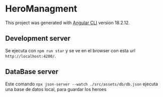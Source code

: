 # HeroManagment

This project was generated with [Angular CLI](https://github.com/angular/angular-cli) version 18.2.12.

## Development server
Se ejecuta con  `npm run star` y se ve en el browser con esta url `http://localhost:4200/`. 

## DataBase server
Este comando `npx json-server --watch ./src/assets/db/db.json` ejecuta una base de datos local, para guardar los heroes

